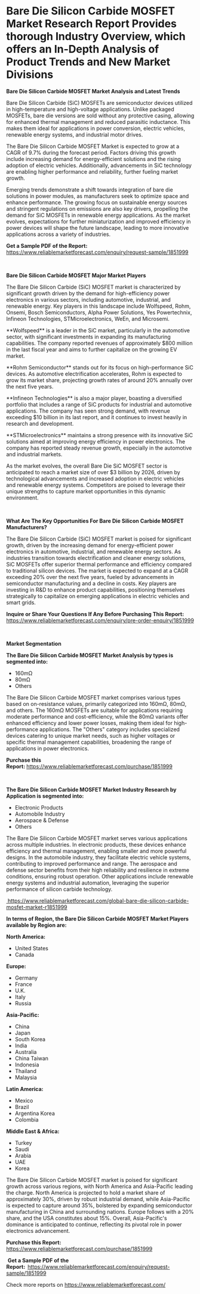 <p><h1>Bare Die Silicon Carbide MOSFET Market Research Report Provides thorough Industry Overview, which offers an In-Depth Analysis of Product Trends and New Market Divisions</h1></p><p><strong>Bare Die Silicon Carbide MOSFET Market Analysis and Latest Trends</strong></p>
<p><p>Bare Die Silicon Carbide (SiC) MOSFETs are semiconductor devices utilized in high-temperature and high-voltage applications. Unlike packaged MOSFETs, bare die versions are sold without any protective casing, allowing for enhanced thermal management and reduced parasitic inductance. This makes them ideal for applications in power conversion, electric vehicles, renewable energy systems, and industrial motor drives.</p><p>The Bare Die Silicon Carbide MOSFET Market is expected to grow at a CAGR of 9.7% during the forecast period. Factors driving this growth include increasing demand for energy-efficient solutions and the rising adoption of electric vehicles. Additionally, advancements in SiC technology are enabling higher performance and reliability, further fueling market growth.</p><p>Emerging trends demonstrate a shift towards integration of bare die solutions in power modules, as manufacturers seek to optimize space and enhance performance. The growing focus on sustainable energy sources and stringent regulations on emissions are also key drivers, propelling the demand for SiC MOSFETs in renewable energy applications. As the market evolves, expectations for further miniaturization and improved efficiency in power devices will shape the future landscape, leading to more innovative applications across a variety of industries.</p></p>
<p><strong>Get a Sample PDF of the Report:&nbsp;</strong> <a href="https://www.reliablemarketforecast.com/enquiry/request-sample/1851999?utm_campaign=1833&utm_medium=2&utm_source=Github&utm_content=ia&utm_term=07012025&utm_id=bare-die-silicon-carbide-mosfet">https://www.reliablemarketforecast.com/enquiry/request-sample/1851999</a></p>
<p>&nbsp;</p>
<p><strong>Bare Die Silicon Carbide MOSFET Major Market Players</strong></p>
<p><p>The Bare Die Silicon Carbide (SiC) MOSFET market is characterized by significant growth driven by the demand for high-efficiency power electronics in various sectors, including automotive, industrial, and renewable energy. Key players in this landscape include Wolfspeed, Rohm, Onsemi, Bosch Semiconductors, Alpha Power Solutions, Yes Powertechnix, Infineon Technologies, STMicroelectronics, WeEn, and Microsemi.</p><p>**Wolfspeed** is a leader in the SiC market, particularly in the automotive sector, with significant investments in expanding its manufacturing capabilities. The company reported revenues of approximately $800 million in the last fiscal year and aims to further capitalize on the growing EV market.</p><p>**Rohm Semiconductor** stands out for its focus on high-performance SiC devices. As automotive electrification accelerates, Rohm is expected to grow its market share, projecting growth rates of around 20% annually over the next five years.</p><p>**Infineon Technologies** is also a major player, boasting a diversified portfolio that includes a range of SiC products for industrial and automotive applications. The company has seen strong demand, with revenue exceeding $10 billion in its last report, and it continues to invest heavily in research and development.</p><p>**STMicroelectronics** maintains a strong presence with its innovative SiC solutions aimed at improving energy efficiency in power electronics. The company has reported steady revenue growth, especially in the automotive and industrial markets.</p><p>As the market evolves, the overall Bare Die SiC MOSFET sector is anticipated to reach a market size of over $3 billion by 2026, driven by technological advancements and increased adoption in electric vehicles and renewable energy systems. Competitors are poised to leverage their unique strengths to capture market opportunities in this dynamic environment.</p></p>
<p>&nbsp;</p>
<p><strong>What Are The Key Opportunities For Bare Die Silicon Carbide MOSFET Manufacturers?</strong></p>
<p><p>The Bare Die Silicon Carbide (SiC) MOSFET market is poised for significant growth, driven by the increasing demand for energy-efficient power electronics in automotive, industrial, and renewable energy sectors. As industries transition towards electrification and cleaner energy solutions, SiC MOSFETs offer superior thermal performance and efficiency compared to traditional silicon devices. The market is expected to expand at a CAGR exceeding 20% over the next five years, fueled by advancements in semiconductor manufacturing and a decline in costs. Key players are investing in R&D to enhance product capabilities, positioning themselves strategically to capitalize on emerging applications in electric vehicles and smart grids.</p></p>
<p><strong>Inquire or Share Your Questions If Any Before Purchasing This Report:</strong> <a href="https://www.reliablemarketforecast.com/enquiry/pre-order-enquiry/1851999?utm_campaign=1833&utm_medium=2&utm_source=Github&utm_content=ia&utm_term=07012025&utm_id=bare-die-silicon-carbide-mosfet">https://www.reliablemarketforecast.com/enquiry/pre-order-enquiry/1851999</a></p>
<p>&nbsp;</p>
<p><strong>Market Segmentation</strong></p>
<p><strong>The Bare Die Silicon Carbide MOSFET Market Analysis by types is segmented into:</strong></p>
<p><ul><li>160mΩ</li><li>80mΩ</li><li>Others</li></ul></p>
<p><p>The Bare Die Silicon Carbide MOSFET market comprises various types based on on-resistance values, primarily categorized into 160mΩ, 80mΩ, and others. The 160mΩ MOSFETs are suitable for applications requiring moderate performance and cost-efficiency, while the 80mΩ variants offer enhanced efficiency and lower power losses, making them ideal for high-performance applications. The "Others" category includes specialized devices catering to unique market needs, such as higher voltages or specific thermal management capabilities, broadening the range of applications in power electronics.</p></p>
<p><strong>Purchase this Report:&nbsp;</strong><a href="https://www.reliablemarketforecast.com/purchase/1851999?utm_campaign=1833&utm_medium=2&utm_source=Github&utm_content=ia&utm_term=07012025&utm_id=bare-die-silicon-carbide-mosfet">https://www.reliablemarketforecast.com/purchase/1851999</a></p>
<p>&nbsp;</p>
<p><strong>The Bare Die Silicon Carbide MOSFET Market Industry Research by Application is segmented into:</strong></p>
<p><ul><li>Electronic Products</li><li>Automobile Industry</li><li>Aerospace & Defense</li><li>Others</li></ul></p>
<p><p>The Bare Die Silicon Carbide MOSFET market serves various applications across multiple industries. In electronic products, these devices enhance efficiency and thermal management, enabling smaller and more powerful designs. In the automobile industry, they facilitate electric vehicle systems, contributing to improved performance and range. The aerospace and defense sector benefits from their high reliability and resilience in extreme conditions, ensuring robust operation. Other applications include renewable energy systems and industrial automation, leveraging the superior performance of silicon carbide technology.</p></p>
<p><a href="https://www.reliablemarketforecast.com/global-bare-die-silicon-carbide-mosfet-market-r1851999?utm_campaign=1833&utm_medium=2&utm_source=Github&utm_content=ia&utm_term=07012025&utm_id=bare-die-silicon-carbide-mosfet">&nbsp;https://www.reliablemarketforecast.com/global-bare-die-silicon-carbide-mosfet-market-r1851999</a></p>
<p><strong>In terms of Region, the Bare Die Silicon Carbide MOSFET Market Players available by Region are:</strong></p>
<p>
    <p> <strong> North America: </strong>
        <ul>
            <li>United States</li>
            <li>Canada</li>
        </ul>
        </p> 
    <p> <strong> Europe: </strong>
        <ul>
            <li>Germany</li>
            <li>France</li>
            <li>U.K.</li>
            <li>Italy</li>
            <li>Russia</li>
        </ul>
        </p> 
    <p> <strong> Asia-Pacific: </strong>
        <ul>
            <li>China</li>
            <li>Japan</li>
            <li>South Korea</li>
            <li>India</li>
            <li>Australia</li>
            <li>China Taiwan</li>
            <li>Indonesia</li>
            <li>Thailand</li>
            <li>Malaysia</li>
        </ul>
        </p> 
    <p> <strong> Latin America: </strong>
        <ul>
            <li>Mexico</li>
            <li>Brazil</li>
            <li>Argentina Korea</li>
            <li>Colombia</li>
        </ul>
        </p> 
    <p> <strong> Middle East & Africa: </strong>
        <ul>
            <li>Turkey</li>
            <li>Saudi</li>
            <li>Arabia</li>
            <li>UAE</li>
            <li>Korea</li>
        </ul>
    </p>
    </p>
<p><p>The Bare Die Silicon Carbide MOSFET market is poised for significant growth across various regions, with North America and Asia-Pacific leading the charge. North America is projected to hold a market share of approximately 30%, driven by robust industrial demand, while Asia-Pacific is expected to capture around 35%, bolstered by expanding semiconductor manufacturing in China and surrounding nations. Europe follows with a 20% share, and the USA constitutes about 15%. Overall, Asia-Pacific's dominance is anticipated to continue, reflecting its pivotal role in power electronics advancement.</p></p>
<p><strong>Purchase this Report: </strong><a href="https://www.reliablemarketforecast.com/purchase/1851999?utm_campaign=1833&utm_medium=2&utm_source=Github&utm_content=ia&utm_term=07012025&utm_id=bare-die-silicon-carbide-mosfet">https://www.reliablemarketforecast.com/purchase/1851999</a></p>
<p>&nbsp;<strong>Get a Sample PDF of the Report:&nbsp;&nbsp;</strong><a href="https://www.reliablemarketforecast.com/enquiry/request-sample/1851999?utm_campaign=1833&utm_medium=2&utm_source=Github&utm_content=ia&utm_term=07012025&utm_id=bare-die-silicon-carbide-mosfet">https://www.reliablemarketforecast.com/enquiry/request-sample/1851999</a></p>
<p><strong></strong></p>
<p>Check more reports on <a href="https://www.reliablemarketforecast.com/?utm_campaign=1833&utm_medium=2&utm_source=Github&utm_content=ia&utm_term=07012025&utm_id=bare-die-silicon-carbide-mosfet">https://www.reliablemarketforecast.com/</a></p>